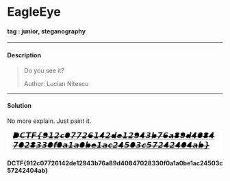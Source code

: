 # **EagleEye**

#### tag : junior, steganography

-----------------------------------------------

#### Description

>Do you see it?
>
>Author: Lucian Nitescu

-----------------------------------------------

#### Solution

No more explain. Just paint it.

![solve](./solve.png)

**DCTF{912c07726142de12943b76a89d40847028330f0a1a0be1ac24503c57242404ab}**
